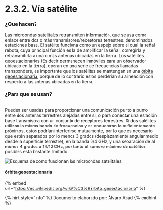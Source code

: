 # 2.3.2. Vía satélite

### ¿Que hacen?

Las microondas satelitales retransmiten información, que se usa como enlace entre dos o más transmisores/receptores terrestres, denominados estaciones base. El satélite funciona como un espejo sobre el cual la señal rebota, cuya principal función es la de amplificar la señal, corregirla y retransmitirla a una o más antenas ubicadas en la tierra. Los satélites geoestacionarios (Es decir permanecen inmóviles para un observador ubicado en la tierra), operan en una serie de frecuencias llamadas transponders, es importante que los satélites se mantengan en una [órbita geoestacionaria](2.3.2.-via-satelite.md#orbita-geoestacionaria), porque de lo contrario estos perderían su alineación con respecto a las antenas ubicadas en la tierra.

### ¿Para que se usan?

\
Pueden ser usadas para proporcionar una comunicación punto a punto entre dos antenas terrestres alejadas entre si, o para conectar una estación base transmisora con un conjunto de receptores terrestres. Si dos satélites utilizan la misma banda de frecuencias y se encuentran lo suficientemente próximos, estos podrían interferirse mutuamente, por lo que es necesario que estén separados por lo menos 3 grados (desplazamiento angular medio desde la superficie terrestre), en la banda 6/4 GHz, y una separación de al menos 4 grados a 14/12 GHz, por tanto el número máximo de satélites posibles esta bastante limitado.

![Esquema de como funcionan las microondas satelitales](http://carlitalopez.files.wordpress.com/2011/10/20070821klpinginf\_28-ees-sco.png)

#### órbita geoestacionaria

{% embed url="https://es.wikipedia.org/wiki/%C3%93rbita_geoestacionaria" %}

{% hint style="info" %}
Documento elaborado por: Álvaro Abad
{% endhint %}
